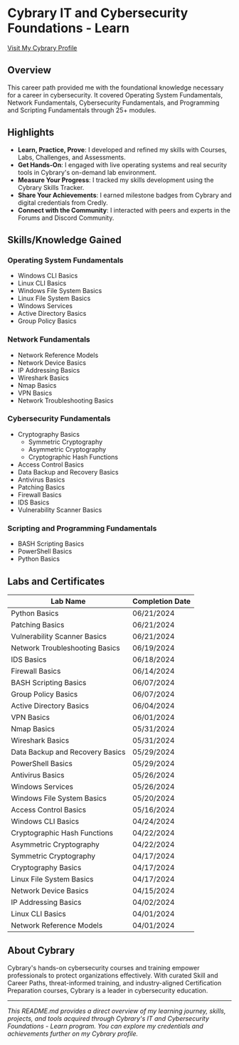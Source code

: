 # Cybrary IT and Cybersecurity Foundations - Learn

[Visit My Cybrary Profile](https://app.cybrary.it/profile/Awoyele_a)

## Overview
This career path provided me with the foundational knowledge necessary for a career in cybersecurity. It covered Operating System Fundamentals, Network Fundamentals, Cybersecurity Fundamentals, and Programming and Scripting Fundamentals through 25+ modules.

## Highlights
- **Learn, Practice, Prove**: I developed and refined my skills with Courses, Labs, Challenges, and Assessments.
- **Get Hands-On**: I engaged with live operating systems and real security tools in Cybrary's on-demand lab environment.
- **Measure Your Progress**: I tracked my skills development using the Cybrary Skills Tracker.
- **Share Your Achievements**: I earned milestone badges from Cybrary and digital credentials from Credly.
- **Connect with the Community**: I interacted with peers and experts in the Forums and Discord Community.

## Skills/Knowledge Gained

### Operating System Fundamentals
- Windows CLI Basics
- Linux CLI Basics
- Windows File System Basics
- Linux File System Basics
- Windows Services
- Active Directory Basics
- Group Policy Basics

### Network Fundamentals
- Network Reference Models
- Network Device Basics
- IP Addressing Basics
- Wireshark Basics
- Nmap Basics
- VPN Basics
- Network Troubleshooting Basics

### Cybersecurity Fundamentals
- Cryptography Basics
  - Symmetric Cryptography
  - Asymmetric Cryptography
  - Cryptographic Hash Functions
- Access Control Basics
- Data Backup and Recovery Basics
- Antivirus Basics
- Patching Basics
- Firewall Basics
- IDS Basics
- Vulnerability Scanner Basics

### Scripting and Programming Fundamentals
- BASH Scripting Basics
- PowerShell Basics
- Python Basics

## Labs and Certificates

| Lab Name                        | Completion Date |
|---------------------------------|------------------|
| Python Basics                   | 06/21/2024       |
| Patching Basics                 | 06/21/2024       |
| Vulnerability Scanner Basics    | 06/21/2024       |
| Network Troubleshooting Basics  | 06/19/2024       |
| IDS Basics                      | 06/18/2024       |
| Firewall Basics                 | 06/14/2024       |
| BASH Scripting Basics           | 06/07/2024       |
| Group Policy Basics             | 06/07/2024       |
| Active Directory Basics         | 06/04/2024       |
| VPN Basics                      | 06/01/2024       |
| Nmap Basics                     | 05/31/2024       |
| Wireshark Basics                | 05/31/2024       |
| Data Backup and Recovery Basics | 05/29/2024       |
| PowerShell Basics               | 05/29/2024       |
| Antivirus Basics                | 05/26/2024       |
| Windows Services                | 05/26/2024       |
| Windows File System Basics      | 05/20/2024       |
| Access Control Basics           | 05/16/2024       |
| Windows CLI Basics              | 04/24/2024       |
| Cryptographic Hash Functions    | 04/22/2024       |
| Asymmetric Cryptography         | 04/22/2024       |
| Symmetric Cryptography          | 04/17/2024       |
| Cryptography Basics             | 04/17/2024       |
| Linux File System Basics        | 04/17/2024       |
| Network Device Basics           | 04/15/2024       |
| IP Addressing Basics            | 04/02/2024       |
| Linux CLI Basics                | 04/01/2024       |
| Network Reference Models        | 04/01/2024       |

## About Cybrary
Cybrary's hands-on cybersecurity courses and training empower professionals to protect organizations effectively. With curated Skill and Career Paths, threat-informed training, and industry-aligned Certification Preparation courses, Cybrary is a leader in cybersecurity education.

---

_This README.md provides a direct overview of my learning journey, skills, projects, and tools acquired through Cybrary's IT and Cybersecurity Foundations - Learn program. You can explore my credentials and achievements further on my Cybrary profile._
